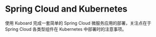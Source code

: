 # Spring Cloud and Kubernetes

使用 Kuboard 完成一套简单的 Spring Cloud 微服务应用的部署，关注点在于 Spring Cloud 各类型组件在 Kubernetes 中部署时的注意事项。
